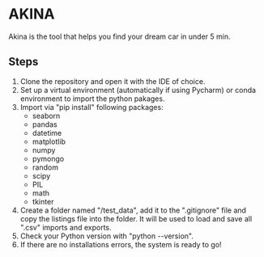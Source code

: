 # AKINA
Akina is the tool that helps you find your dream car in under 5 min.

## Steps

1. Clone the repository and open it with the IDE of choice. 
2. Set up a virtual environment (automatically if using Pycharm) or conda environment to import the python pakages.
3. Import via "pip install" following packages:
    - seaborn
    - pandas
    - datetime
    - matplotlib
    - numpy
    - pymongo
    - random
    - scipy
    - PIL
    - math
    - tkinter
4. Create a folder named "/test\_data", add it to the ".gitignore" file and copy the listings file into the folder. It will be used to load and save all ".csv" imports and exports.
5. Check your Python version with "python --version".
6. If there are no installations errors, the system is ready to go!
